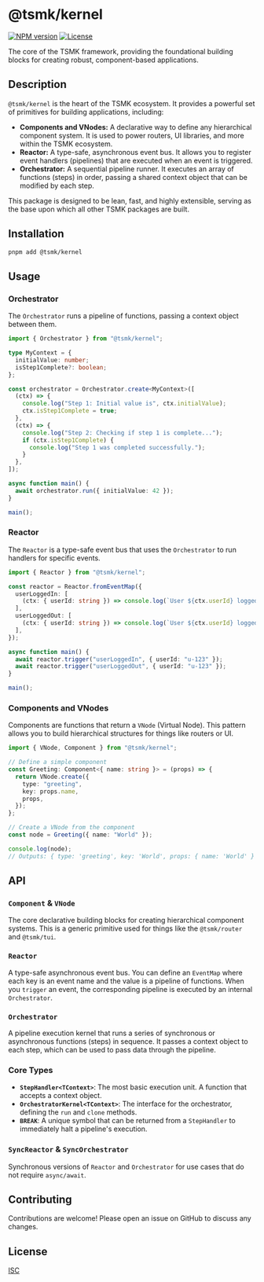 # @tsmk/kernel

[![NPM version](https://img.shields.io/npm/v/@tsmk/kernel.svg)](https://www.npmjs.com/package/@tsmk/kernel)
[![License](https://img.shields.io/npm/l/@tsmk/kernel.svg)](https://www.npmjs.com/package/@tsmk/kernel)

The core of the TSMK framework, providing the foundational building blocks for creating robust, component-based applications.

## Description

`@tsmk/kernel` is the heart of the TSMK ecosystem. It provides a powerful set of primitives for building applications, including:

- **Components and VNodes:** A declarative way to define any hierarchical component system. It is used to power routers, UI libraries, and more within the TSMK ecosystem.
- **Reactor:** A type-safe, asynchronous event bus. It allows you to register event handlers (pipelines) that are executed when an event is triggered.
- **Orchestrator:** A sequential pipeline runner. It executes an array of functions (steps) in order, passing a shared context object that can be modified by each step.

This package is designed to be lean, fast, and highly extensible, serving as the base upon which all other TSMK packages are built.

## Installation

```bash
pnpm add @tsmk/kernel
```

## Usage

### Orchestrator

The `Orchestrator` runs a pipeline of functions, passing a context object between them.

```typescript
import { Orchestrator } from "@tsmk/kernel";

type MyContext = {
  initialValue: number;
  isStep1Complete?: boolean;
};

const orchestrator = Orchestrator.create<MyContext>([
  (ctx) => {
    console.log("Step 1: Initial value is", ctx.initialValue);
    ctx.isStep1Complete = true;
  },
  (ctx) => {
    console.log("Step 2: Checking if step 1 is complete...");
    if (ctx.isStep1Complete) {
      console.log("Step 1 was completed successfully.");
    }
  },
]);

async function main() {
  await orchestrator.run({ initialValue: 42 });
}

main();
```

### Reactor

The `Reactor` is a type-safe event bus that uses the `Orchestrator` to run handlers for specific events.

```typescript
import { Reactor } from "@tsmk/kernel";

const reactor = Reactor.fromEventMap({
  userLoggedIn: [
    (ctx: { userId: string }) => console.log(`User ${ctx.userId} logged in.`),
  ],
  userLoggedOut: [
    (ctx: { userId: string }) => console.log(`User ${ctx.userId} logged out.`),
  ],
});

async function main() {
  await reactor.trigger("userLoggedIn", { userId: "u-123" });
  await reactor.trigger("userLoggedOut", { userId: "u-123" });
}

main();
```

### Components and VNodes

Components are functions that return a `VNode` (Virtual Node). This pattern allows you to build hierarchical structures for things like routers or UI.

```typescript
import { VNode, Component } from "@tsmk/kernel";

// Define a simple component
const Greeting: Component<{ name: string }> = (props) => {
  return VNode.create({
    type: "greeting",
    key: props.name,
    props,
  });
};

// Create a VNode from the component
const node = Greeting({ name: "World" });

console.log(node);
// Outputs: { type: 'greeting', key: 'World', props: { name: 'World' } }
```

## API

### `Component` & `VNode`

The core declarative building blocks for creating hierarchical component systems. This is a generic primitive used for things like the `@tsmk/router` and `@tsmk/tui`.

### `Reactor`

A type-safe asynchronous event bus. You can define an `EventMap` where each key is an event name and the value is a pipeline of functions. When you `trigger` an event, the corresponding pipeline is executed by an internal `Orchestrator`.

### `Orchestrator`

A pipeline execution kernel that runs a series of synchronous or asynchronous functions (steps) in sequence. It passes a context object to each step, which can be used to pass data through the pipeline.

### Core Types

- **`StepHandler<TContext>`**: The most basic execution unit. A function that accepts a context object.
- **`OrchestratorKernel<TContext>`**: The interface for the orchestrator, defining the `run` and `clone` methods.
- **`BREAK`**: A unique symbol that can be returned from a `StepHandler` to immediately halt a pipeline's execution.

### `SyncReactor` & `SyncOrchestrator`

Synchronous versions of `Reactor` and `Orchestrator` for use cases that do not require `async/await`.

## Contributing

Contributions are welcome! Please open an issue on GitHub to discuss any changes.

## License

[ISC](https://opensource.org/licenses/ISC)
